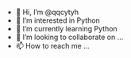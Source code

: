 - 👋 Hi, I’m @qqcytyh
- 👀 I’m interested in Python
- 🌱 I’m currently learning Python
- 💞️ I’m looking to collaborate on ...
- 📫 How to reach me ...

<!---
qqcytyh/qqcytyh is a ✨ special ✨ repository because its `README.md` (this file) appears on your GitHub profile.
You can click the Preview link to take a look at your changes.
--->
